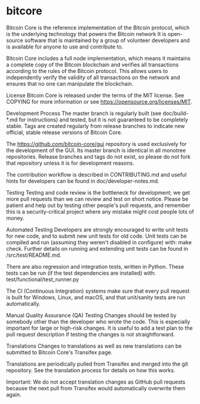 # bitcore
Bitcoin Core is the reference implementation of the Bitcoin protocol, which is the underlying technology that powers the Bitcoin network
It is open-source software that is maintained by a group of volunteer developers and is available for anyone to use and contribute to.

Bitcoin Core includes a full node implementation, which means it maintains a complete copy of the Bitcoin blockchain and verifies all transactions according to the rules of the Bitcoin protocol. This allows users to independently verify the validity of all transactions on the network and ensures that no one can manipulate the blockchain.

License
Bitcoin Core is released under the terms of the MIT license. See COPYING for more information or see https://opensource.org/licenses/MIT.

Development Process
The master branch is regularly built (see doc/build-*.md for instructions) and tested, but it is not guaranteed to be completely stable. Tags are created regularly from release branches to indicate new official, stable release versions of Bitcoin Core.

The https://github.com/bitcoin-core/gui repository is used exclusively for the development of the GUI. Its master branch is identical in all monotree repositories. Release branches and tags do not exist, so please do not fork that repository unless it is for development reasons.

The contribution workflow is described in CONTRIBUTING.md and useful hints for developers can be found in doc/developer-notes.md.

Testing
Testing and code review is the bottleneck for development; we get more pull requests than we can review and test on short notice. Please be patient and help out by testing other people's pull requests, and remember this is a security-critical project where any mistake might cost people lots of money.

Automated Testing
Developers are strongly encouraged to write unit tests for new code, and to submit new unit tests for old code. Unit tests can be compiled and run (assuming they weren't disabled in configure) with: make check. Further details on running and extending unit tests can be found in /src/test/README.md.

There are also regression and integration tests, written in Python. These tests can be run (if the test dependencies are installed) with: test/functional/test_runner.py

The CI (Continuous Integration) systems make sure that every pull request is built for Windows, Linux, and macOS, and that unit/sanity tests are run automatically.

Manual Quality Assurance (QA) Testing
Changes should be tested by somebody other than the developer who wrote the code. This is especially important for large or high-risk changes. It is useful to add a test plan to the pull request description if testing the changes is not straightforward.

Translations
Changes to translations as well as new translations can be submitted to Bitcoin Core's Transifex page.

Translations are periodically pulled from Transifex and merged into the git repository. See the translation process for details on how this works.

Important: We do not accept translation changes as GitHub pull requests because the next pull from Transifex would automatically overwrite them again.
